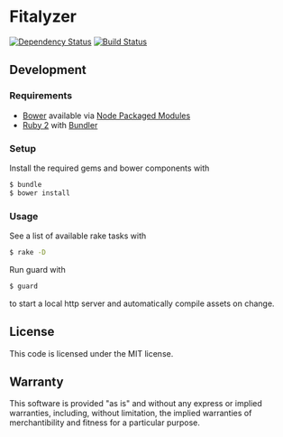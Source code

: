 # Fitalyzer

[![Dependency Status](http://img.shields.io/gemnasium/razor-x/fitalyzer.svg)](https://gemnasium.com/razor-x/fitalyzer)
[![Build Status](http://img.shields.io/travis/razor-x/fitalyzer/production.svg)](https://travis-ci.org/razor-x/fitalyzer)

## Development

### Requirements

- [Bower](http://bower.io/) available via
  [Node Packaged Modules](https://npmjs.org/)
- [Ruby 2](https://www.ruby-lang.org/)
  with [Bundler](http://bundler.io/)

### Setup

Install the required gems and bower components with

````bash
$ bundle
$ bower install
````

### Usage

See a list of available rake tasks with

````bash
$ rake -D
````

Run guard with

````bash
$ guard
````

to start a local http server and automatically compile assets on change.

## License

This code is licensed under the MIT license.

## Warranty

This software is provided "as is" and without any express or
implied warranties, including, without limitation, the implied
warranties of merchantibility and fitness for a particular
purpose.

